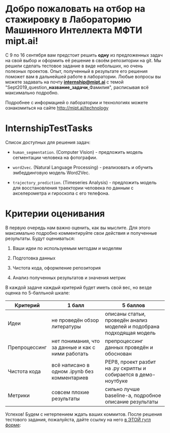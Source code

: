 # Добро пожаловать на отбор на стажировку в Лабораторию Машинного Интеллекта МФТИ mipt.ai!
С 9 по 16 сентября вам предстоит решить **одну** из предложенных задач на свой выбор и оформить её решение в своём репозитории на git. Мы решили сделать тестовое задание в виде небольших, но очень полезных проектов. Опыт, полученный в результате его решения поможет вам в дальнейшей работе в лаборатории.
Любые вопросы вы можете задавать на почту **internship@mipt.ai** с темой "Sept2019_question_**название_задачи**_Фамилия", расписывая всё максимально подробно. 


Подробнее с информацией о лаборатории и технологиях можете ознакомиться на сайте http://mipt.ai/technology

# InternshipTestTasks

Список доступных для решения задач:  

- `human_segmentation`. (Computer Vision) - предложить модель сегментации человека на фотографии. 

- `word2vec`. (Natural Language Processing) - реализовать и обучить эмбеддинговую модель Word2Vec.

- `trajectory_prediction`. (Timeseries Analysis) - предложить модель для восстановления траектории человека по данным с акселерометра и гироскопа с его телефона.

# Критерии оценивания

В первую очередь нам важно оценить, как вы мыслите. Для этого максимально подробно комментируйте свои действия и полученные результаты. Будут оцениваться:

1. Ваши идеи по используемым методам и моделям

2. Подготовка данных

3. Чистота кода, оформление репозитория

4. Анализ полученных результатов и значения метрик

В каждой задаче каждый критерий будет иметь свой вес, но везде оценка по 5-балльной шкале:

| Критерий| 1 балл | 5 баллов |
|---------------|---------------------------------------|--------------------|
|Идеи			|не проведён обзор литературы|описаны статьи, проведён анализ моделей и подобрана подходящая модель|
|Препроцессинг	|нет понимания, что за данные и как с ними работать|препроцессинг данных проведён и обоснован|
|Чистота кода	|всё написано в одном .ipynb без комментариев|PEP8, проект разбит на .py скрипты и собирается в демо-ноутбуке|
|Метрики		|совсем плохие результаты|сильно лучше baseline-а, подробное описание результаты|



 

Успехов! Будем с нетерпением ждать ваших коммитов. После решения тестового задания, пожалуйста, дайте ссылку на него [в ЭТОЙ гугл форме](https://docs.google.com/forms/d/e/1FAIpQLSd2fve0y1wicir9izQBzN4FBgz7qNBBZPE2lDBFSQvINVbSXQ/viewform?usp=sf_link): 


